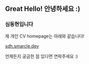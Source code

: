 ## Great Hello! 안녕하세요 :)

### 심동현입니다

제 개인 CV homepage는 아래와 같습니다!

[sdh.smarcle.dev](https://sim-dong-hyun.github.io/, "sdh.smarcle.dev")

언제든지 궁금한 점 있다면 연락주세요 :)

